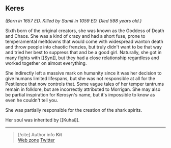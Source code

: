 ## Keres 

*(Born in 1657 ED. Killed by Samil in 1059 ED. Died 598 years old.)*

Sixth born of the original creators, she was known as the Goddess of Death and Chaos. She was a kind of crazy and had a short fuse, prone to temperamental meltdowns that would come with widespread wanton death and throw people into chaotic frenzies, but truly didn't want to be that way and tried her best to suppress that and be a good girl. Naturally, she got in many fights with [[Syn]], but they had a close relationship regardless and worked together on almost everything. 

She indirectly left a massive mark on humanity since it was her decision to give humans limited lifespans, but she was not responsible at all for the Pestilence that now controls that. Some vague tales of her temper tantrums remain in folklore, but are incorrectly attributed to Morrigan. She may also be partial inspiration for Kerosyn's name, but it's impossible to know as even he couldn't tell you. 

She was partially responsible for the creation of the shark spirits.

Her soul was inherited by [[Kuhai]].

-----
> [!cite] Author info
> **Kit**\
> [Web zone](https://kitabe.link) [Twitter](https://twitter.com/Kerosyn_)